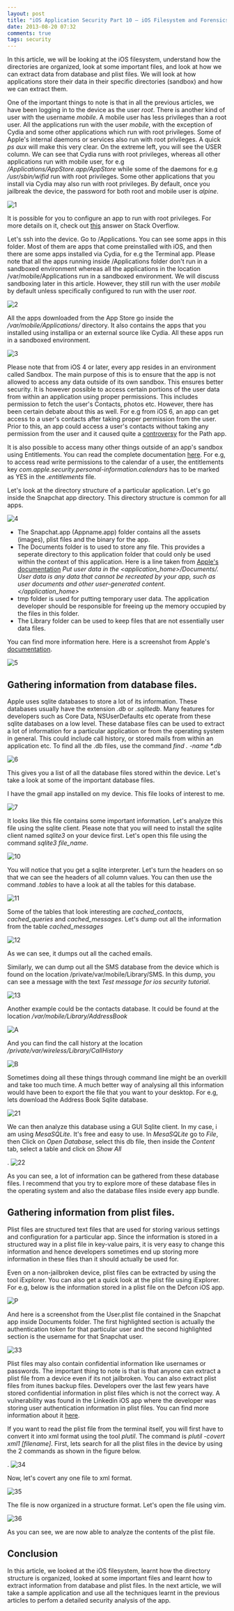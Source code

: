 ```yaml
---
layout: post
title: "iOS Application Security Part 10 – iOS Filesystem and Forensics"
date: 2013-08-20 07:32
comments: true
tags: security
---
```


In this article, we will be looking at the iOS filesystem, understand how the directories are organized, look at some important files, and look at how we can extract data from database and plist files. We will look at how applications store their data in their specific directories (sandbox) and how we can extract them.

<!-- more -->

One of the important things to note is that in all the previous articles, we have been logging in to the device as the user _root_. There is another kind of user with the username _mobile_. A mobile user has less privileges than a root user. All the applications run with the user _mobile_, with the exception of Cydia and some other applications which run with root privileges. Some of Apple's internal daemons or services also run with root privileges. A quick _ps aux_ will make this very clear. On the extreme left, you will see the USER column. We can see that Cydia runs with root privileges, whereas all other applications run with mobile user, for e.g _/Applications/AppStore.app/AppStore_ while some of the daemons for e.g _/usr/sbin/wifid_ run with root privileges. Some other applications that you install via Cydia may also run with root privileges. By default, once you jailbreak the device, the password for both root and mobile user is _alpine_.

![1]({{site.baseurl}}/images/posts/ios10/1.png)

It is possible for you to configure an app to run with root privileges. For more details on it, check out [this](http://stackoverflow.com/a/8796556/119114) answer on Stack Overflow.

Let's ssh into the device. Go to /Applications. You can see some apps in this folder. Most of them are apps that come preinstalled with iOS, and then there are some apps installed via Cydia, for e.g the Terminal app. Please note that all the apps running inside /Applications folder don't run in a sandboxed environment whereas all the applications in the location /var/mobile/Applications run in a sandboxed environment. We will discuss sandboxing later in this article. However, they still run with the user _mobile_ by default unless specifically configured to run with the user _root_.

![2]({{site.baseurl}}/images/posts/ios10/2.png)

All the apps downloaded from the App Store go inside the _/var/mobile/Applications/_ directory. It also contains the apps that you installed using installipa or an external source like Cydia. All these apps run in a sandboxed environment.

![3]({{site.baseurl}}/images/posts/ios10/3.png)

Please note that from iOS 4 or later, every app resides in an environment called Sandbox. The main purpose of this is to ensure that the app is not allowed to access any data outside of its own sandbox. This ensures better security. It is however possible to access certain portions of the user data from within an application using proper permissions. This includes permission to fetch the user's Contacts, photos etc. However, there has been certain debate about this as well. For e.g from iOS 6, an app can get access to a user's contacts after taking proper permission from the user. Prior to this, an app could access a user's contacts without taking any permission from the user and it caused quite a [controversy](http://arstechnica.com/gadgets/2012/02/path-addresses-privacy-controversy-but-social-apps-remain-a-risk-to-users/) for the Path app.

It is also possible to access many other things outside of an app's sandbox using Entitlements. You can read the complete documentation [here](http://developer.apple.com/library/ios/#documentation/Miscellaneous/Reference/EntitlementKeyReference/Chapters/EnablingAppSandbox.html). For e.g, to access read write permissions to the calendar of a user, the entitlements key _com.apple.security.personal-information.calendars_ has to be marked as YES in the _.entitlements_ file.

Let's look at the directory structure of a particular application. Let's go inside the Snapchat app directory. This directory structure is common for all apps.

![4]({{site.baseurl}}/images/posts/ios10/4.png)

*   The Snapchat.app (Appname.app) folder contains all the assets (images), plist files and the binary for the app.
*   The Documents folder is to used to store any file. This provides a seperate directory to this application folder that could only be used within the context of this application. Here is a line taken from [Apple's documentation](http://developer.apple.com/library/mac/#documentation/FileManagement/Conceptual/FileSystemProgrammingGUide/FileSystemOverview/FileSystemOverview.html#//apple_ref/doc/uid/TP40010672-CH2-SW28) _Put user data in the <application_home>/Documents/. User data is any data that cannot be recreated by your app, such as user documents and other user-generated content.</application_home>_
*   tmp folder is used for putting temporary user data. The application developer should be responsible for freeing up the memory occupied by the files in this folder.
*   The Library folder can be used to keep files that are not essentially user data files.

You can find more information here. Here is a screenshot from Apple's [documentation](http://developer.apple.com/library/mac/#documentation/FileManagement/Conceptual/FileSystemProgrammingGUide/FileSystemOverview/FileSystemOverview.html#//apple_ref/doc/uid/TP40010672-CH2-SW28).

![5]({{site.baseurl}}/images/posts/ios10/5.png)

## Gathering information from database files.

Apple uses sqlite databases to store a lot of its information. These databases usually have the extension _.db_ or _.sqlitedb_. Many features for developers such as Core Data, NSUserDefaults etc operate from these sqlite databases on a low level. These database files can be used to extract a lot of information for a particular application or from the operating system in general. This could include call history, or stored mails from within an application etc. To find all the .db files, use the command _find . -name *.db_

![6]({{site.baseurl}}/images/posts/ios10/6.png)

This gives you a list of all the database files stored within the device. Let's take a look at some of the important database files.

I have the gmail app installed on my device. This file looks of interest to me.

![7]({{site.baseurl}}/images/posts/ios10/7.png)

It looks like this file contains some important information. Let's analyze this file using the sqlite client. Please note that you will need to install the sqlite client named _sqlite3_ on your device first. Let's open this file using the command _sqlite3 file_name_.

![10]({{site.baseurl}}/images/posts/ios10/10.png)

You will notice that you get a sqlite interpreter. Let's turn the headers on so that we can see the headers of all column values. You can then use the command _.tables_ to have a look at all the tables for this database.

![11]({{site.baseurl}}/images/posts/ios10/11.png)

Some of the tables that look interesting are _cached_contacts_, _cached_queries_ and _cached_messages_. Let's dump out all the information from the table _cached_messages_

![12]({{site.baseurl}}/images/posts/ios10/12.png)

As we can see, it dumps out all the cached emails.

Similarly, we can dump out all the SMS database from the device which is found on the location /private/var/mobile/Library/SMS. In this dump, you can see a message with the text _Test message for ios security tutorial_.

![13]({{site.baseurl}}/images/posts/ios10/13.png)

Another example could be the contacts database. It could be found at the location _/var/mobile/Library/AddressBook_

![A]({{site.baseurl}}/images/posts/ios10/a.png)

And you can find the call history at the location _/private/var/wireless/Library/CallHistory_

![B]({{site.baseurl}}/images/posts/ios10/b.png)

Sometimes doing all these things through command line might be an overkill and take too much time. A much better way of analysing all this information would have been to export the file that you want to your desktop. For e.g, lets download the Address Book Sqlite database.

![21]({{site.baseurl}}/images/posts/ios10/21.png)

We can then analyze this database using a GUI Sqlite client. In my case, i am using _MesaSQLite_. It's free and easy to use. In _MesaSQLite_ go to _File_, then Click on _Open Database_, select this db file, then inside the _Content_ tab, select a table and click on _Show All_

. ![22]({{site.baseurl}}/images/posts/ios10/22.png)

As you can see, a lot of information can be gathered from these database files. I recommend that you try to explore more of these database files in the operating system and also the database files inside every app bundle.

## Gathering information from plist files.

Plist files are structured text files that are used for storing various settings and configuration for a particular app. Since the information is stored in a structured way in a plist file in key-value pairs, it is very easy to change this information and hence developers sometimes end up storing more information in these files than it should actually be used for.

Even on a non-jailbroken device, plist files can be extracted by using the tool iExplorer. You can also get a quick look at the plist file using iExplorer. For e.g, below is the information stored in a plist file on the Defcon iOS app.

![P]({{site.baseurl}}/images/posts/ios10/p.png)

And here is a screenshot from the User.plist file contained in the Snapchat app inside Documents folder. The first highlighted section is actually the authentication token for that particular user and the second highlighted section is the username for that Snapchat user.

![33]({{site.baseurl}}/images/posts/ios10/33.png)

Plist files may also contain confidential information like usernames or passwords. The important thing to note is that is that anyone can extract a plist file from a device even if its not jailbroken. You can also extract plist files from itunes backup files. Developers over the last few years have stored confidential information in plist files which is not the correct way. A vulnerability was found in the Linkedin iOS app where the developer was storing user authentication information in plist files. You can find more information about it [here](http://blog.scoopz.com/2012/04/07/linkedin-ios-app-also-vulnerable-to-plist-identity-theft/).

If you want to read the plist file from the terminal itself, you will first have to convert it into xml format using the tool _plutil_. The command is _plutil -covert xml1 [filename]_. First, lets search for all the plist files in the device by using the 2 commands as shown in the figure below.

. ![34]({{site.baseurl}}/images/posts/ios10/34.png)

Now, let's covert any one file to xml format.

![35]({{site.baseurl}}/images/posts/ios10/35.png)

The file is now organized in a structure format. Let's open the file using vim.

![36]({{site.baseurl}}/images/posts/ios10/36.png)

As you can see, we are now able to analyze the contents of the plist file.

## Conclusion

In this article, we looked at the iOS filesystem, learnt how the directory structure is organized, looked at some important files and learnt how to extract information from database and plist files. In the next article, we will take a sample application and use all the techniques learnt in the previous articles to perfom a detailed security analysis of the app.